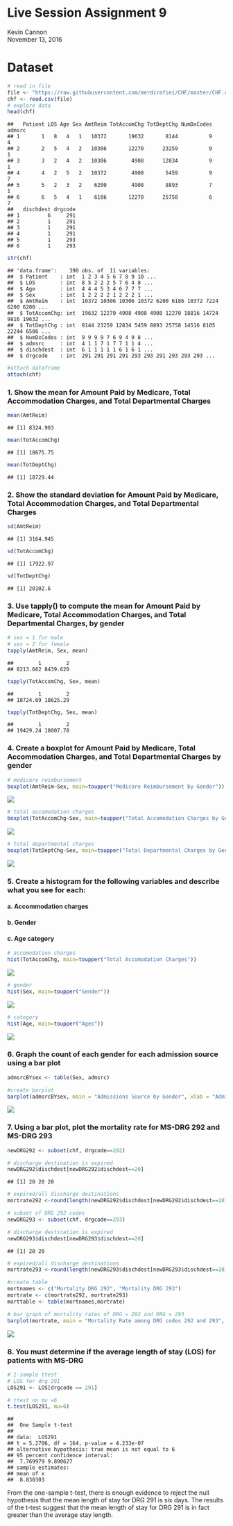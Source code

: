 # Live Session Assignment 9
Kevin Cannon  
November 13, 2016  

# Dataset

```r
# read in file
file <- "https://raw.githubusercontent.com/merdirafiei/CHF/master/CHF.csv"
chf <- read.csv(file)
# explore data
head(chf)
```

```
##   Patient LOS Age Sex AmtReim TotAccomChg TotDeptChg NumDxCodes admsrc
## 1       1   8   4   1   10372       19632       8144          9      4
## 2       2   5   4   2   10306       12270      23259          9      1
## 3       3   2   4   2   10306        4908      12834          9      1
## 4       4   2   5   2   10372        4908       5459          9      7
## 5       5   2   3   2    6200        4908       8893          7      1
## 6       6   5   4   1    6186       12270      25758          6      7
##   dischdest drgcode
## 1         6     291
## 2         1     291
## 3         1     291
## 4         1     291
## 5         1     293
## 6         1     293
```

```r
str(chf)
```

```
## 'data.frame':	390 obs. of  11 variables:
##  $ Patient    : int  1 2 3 4 5 6 7 8 9 10 ...
##  $ LOS        : int  8 5 2 2 2 5 7 6 4 8 ...
##  $ Age        : int  4 4 4 5 3 4 6 7 7 7 ...
##  $ Sex        : int  1 2 2 2 2 1 2 2 2 1 ...
##  $ AmtReim    : int  10372 10306 10306 10372 6200 6186 10372 7224 6200 6200 ...
##  $ TotAccomChg: int  19632 12270 4908 4908 4908 12270 18816 14724 9816 19632 ...
##  $ TotDeptChg : int  8144 23259 12834 5459 8893 25758 14516 8105 22244 6506 ...
##  $ NumDxCodes : int  9 9 9 9 7 6 9 4 9 8 ...
##  $ admsrc     : int  4 1 1 7 1 7 7 1 1 4 ...
##  $ dischdest  : int  6 1 1 1 1 1 6 1 6 1 ...
##  $ drgcode    : int  291 291 291 291 293 293 291 293 293 293 ...
```

```r
#attach dataframe
attach(chf)
```

### 1. Show the mean for Amount Paid by Medicare, Total Accommodation Charges, and Total Departmental Charges

```r
mean(AmtReim)
```

```
## [1] 8324.903
```

```r
mean(TotAccomChg)
```

```
## [1] 18675.75
```

```r
mean(TotDeptChg)
```

```
## [1] 18729.44
```

### 2. Show the standard deviation for Amount Paid by Medicare, Total Accommodation Charges, and Total Departmental Charges

```r
sd(AmtReim)
```

```
## [1] 3164.945
```

```r
sd(TotAccomChg)
```

```
## [1] 17922.97
```

```r
sd(TotDeptChg)
```

```
## [1] 20102.6
```


### 3. Use tapply() to compute the mean for Amount Paid by Medicare, Total Accommodation Charges, and Total Departmental Charges, by gender

```r
# sex = 1 for male
# sex = 2 for female
tapply(AmtReim, Sex, mean)
```

```
##        1        2 
## 8213.662 8439.620
```

```r
tapply(TotAccomChg, Sex, mean)
```

```
##        1        2 
## 18724.69 18625.29
```

```r
tapply(TotDeptChg, Sex, mean)
```

```
##        1        2 
## 19429.24 18007.78
```

### 4. Create a boxplot for Amount Paid by Medicare, Total Accommodation Charges, and Total Departmental Charges by gender

```r
# medicare reimbursement
boxplot(AmtReim~Sex, main=toupper("Medicare Reimbursement by Gender"))
```

![](LSA10_files/figure-html/unnamed-chunk-5-1.png)<!-- -->

```r
# total accomodation charges
boxplot(TotAccomChg~Sex, main=toupper("Total Accomodation Charges by Gender"))
```

![](LSA10_files/figure-html/unnamed-chunk-5-2.png)<!-- -->

```r
# total departmental charges
boxplot(TotDeptChg~Sex, main=toupper("Total Departmental Charges by Gender"))
```

![](LSA10_files/figure-html/unnamed-chunk-5-3.png)<!-- -->

### 5. Create a histogram for the following variables and describe what you see for each: 
#### a. Accommodation charges
#### b. Gender
#### c. Age category


```r
# accomodation charges
hist(TotAccomChg, main=toupper("Total Accomodation Charges"))
```

![](LSA10_files/figure-html/unnamed-chunk-6-1.png)<!-- -->

```r
# gender
hist(Sex, main=toupper("Gender"))
```

![](LSA10_files/figure-html/unnamed-chunk-6-2.png)<!-- -->

```r
# category
hist(Age, main=toupper("Ages"))
```

![](LSA10_files/figure-html/unnamed-chunk-6-3.png)<!-- -->

### 6. Graph the count of each gender for each admission source using a bar plot

```r
admsrcBYsex <- table(Sex, admsrc)

#create barplot
barplot(admsrcBYsex, main = "Admissions Source by Gender", xlab = "Admissions Source Code", legend = c("Male","Female"), beside=TRUE)
```

![](LSA10_files/figure-html/unnamed-chunk-7-1.png)<!-- -->

### 7. Using a bar plot, plot the mortality rate for MS-DRG 292 and MS-DRG 293

```r
newDRG292 <- subset(chf, drgcode==292)

# discharge destination is expired
newDRG292$dischdest[newDRG292$dischdest==20]
```

```
## [1] 20 20 20
```

```r
# expired/all discharge destinations
mortrate292 <-round(length(newDRG292$dischdest[newDRG292$dischdest==20])/length(newDRG292$dischdest),3)

# subset of DRG 292 codes 
newDRG293 <- subset(chf, drgcode==293)

# discharge destination is expired
newDRG293$dischdest[newDRG293$dischdest==20]
```

```
## [1] 20 20
```

```r
# expired/all discharge destinations
mortrate293 <-round(length(newDRG293$dischdest[newDRG293$dischdest==20])/length(newDRG293$dischdest),3)

#create table 
mortnames <- c("Mortality DRG 292", "Mortality DRG 293")
mortrate <- c(mortrate292, mortrate293)
morttable <- table(mortnames,mortrate)

# bar graph of mortality rates of DRG = 292 and DRG = 293
barplot(mortrate, main = "Mortality Rate among DRG codes 292 and 293", xlab = "DRG Code", legend = c("292", "293"), beside=TRUE)
```

![](LSA10_files/figure-html/unnamed-chunk-8-1.png)<!-- -->

### 8. You must determine if the average length of stay (LOS) for patients with MS-DRG

```r
# 1-sample ttest
# LOS for drg 291
LOS291 <- LOS[drgcode == 291]

# ttest on mu =6
t.test(LOS291, mu=6)
```

```
## 
## 	One Sample t-test
## 
## data:  LOS291
## t = 5.2706, df = 164, p-value = 4.233e-07
## alternative hypothesis: true mean is not equal to 6
## 95 percent confidence interval:
##  7.769979 9.890627
## sample estimates:
## mean of x 
##  8.830303
```

From the one-sample t-test, there is enough evidence to reject the null hypothesis that the mean length of stay for DRG 291 is six days. The results of the t-test suggest that the mean length of stay for DRG 291 is in fact greater than the average stay length.
